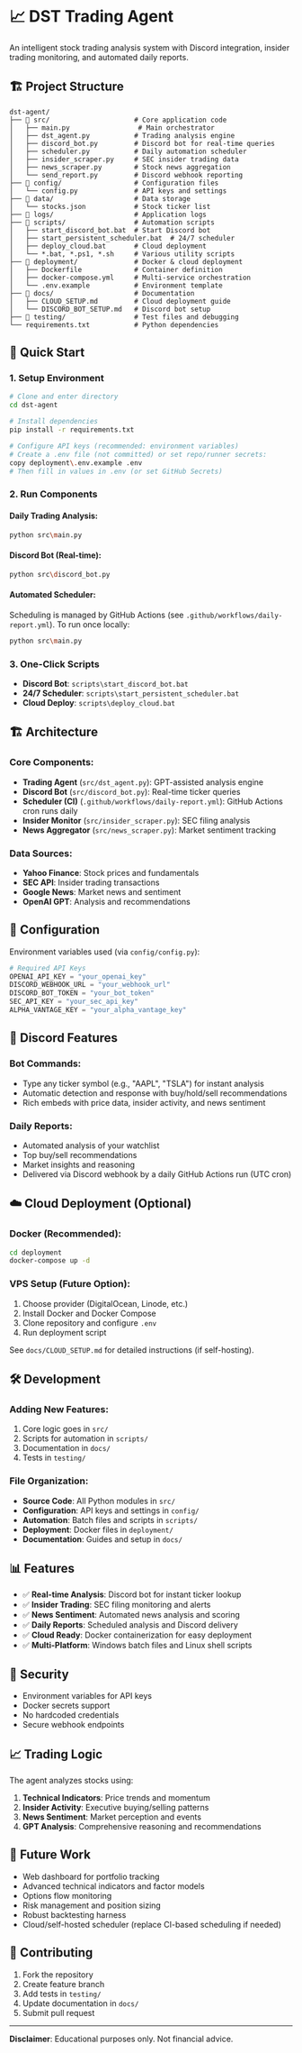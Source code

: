 # 📈 DST Trading Agent

An intelligent stock trading analysis system with Discord integration, insider trading monitoring, and automated daily reports.

## 🏗️ Project Structure

```
dst-agent/
├── 📁 src/                     # Core application code
│   ├── main.py                 # Main orchestrator
│   ├── dst_agent.py           # Trading analysis engine
│   ├── discord_bot.py         # Discord bot for real-time queries
│   ├── scheduler.py           # Daily automation scheduler
│   ├── insider_scraper.py     # SEC insider trading data
│   ├── news_scraper.py        # Stock news aggregation
│   └── send_report.py         # Discord webhook reporting
├── 📁 config/                  # Configuration files
│   └── config.py              # API keys and settings
├── 📁 data/                    # Data storage
│   └── stocks.json            # Stock ticker list
├── 📁 logs/                    # Application logs
├── 📁 scripts/                 # Automation scripts
│   ├── start_discord_bot.bat  # Start Discord bot
│   ├── start_persistent_scheduler.bat  # 24/7 scheduler
│   ├── deploy_cloud.bat       # Cloud deployment
│   └── *.bat, *.ps1, *.sh     # Various utility scripts
├── 📁 deployment/              # Docker & cloud deployment
│   ├── Dockerfile             # Container definition
│   ├── docker-compose.yml     # Multi-service orchestration
│   └── .env.example           # Environment template
├── 📁 docs/                    # Documentation
│   ├── CLOUD_SETUP.md         # Cloud deployment guide
│   └── DISCORD_BOT_SETUP.md   # Discord bot setup
├── 📁 testing/                 # Test files and debugging
└── requirements.txt           # Python dependencies
```

## 🚀 Quick Start

### 1. Setup Environment

```bash
# Clone and enter directory
cd dst-agent

# Install dependencies
pip install -r requirements.txt

# Configure API keys (recommended: environment variables)
# Create a .env file (not committed) or set repo/runner secrets:
copy deployment\.env.example .env
# Then fill in values in .env (or set GitHub Secrets)
```

### 2. Run Components

#### Daily Trading Analysis:

```bash
python src\main.py
```

#### Discord Bot (Real-time):

```bash
python src\discord_bot.py
```

#### Automated Scheduler:

Scheduling is managed by GitHub Actions (see `.github/workflows/daily-report.yml`).
To run once locally:

```bash
python src\main.py
```

### 3. One-Click Scripts

- **Discord Bot**: `scripts\start_discord_bot.bat`
- **24/7 Scheduler**: `scripts\start_persistent_scheduler.bat`
- **Cloud Deploy**: `scripts\deploy_cloud.bat`

## 🏗️ Architecture

### Core Components:

- **Trading Agent** (`src/dst_agent.py`): GPT-assisted analysis engine
- **Discord Bot** (`src/discord_bot.py`): Real-time ticker queries
- **Scheduler (CI)** (`.github/workflows/daily-report.yml`): GitHub Actions cron runs daily
- **Insider Monitor** (`src/insider_scraper.py`): SEC filing analysis
- **News Aggregator** (`src/news_scraper.py`): Market sentiment tracking

### Data Sources:

- **Yahoo Finance**: Stock prices and fundamentals
- **SEC API**: Insider trading transactions
- **Google News**: Market news and sentiment
- **OpenAI GPT**: Analysis and recommendations

## 🔧 Configuration

Environment variables used (via `config/config.py`):

```python
# Required API Keys
OPENAI_API_KEY = "your_openai_key"
DISCORD_WEBHOOK_URL = "your_webhook_url"
DISCORD_BOT_TOKEN = "your_bot_token"
SEC_API_KEY = "your_sec_api_key"
ALPHA_VANTAGE_KEY = "your_alpha_vantage_key"
```

## 📱 Discord Features

### Bot Commands:

- Type any ticker symbol (e.g., "AAPL", "TSLA") for instant analysis
- Automatic detection and response with buy/hold/sell recommendations
- Rich embeds with price data, insider activity, and news sentiment

### Daily Reports:

- Automated analysis of your watchlist
- Top buy/sell recommendations
- Market insights and reasoning
- Delivered via Discord webhook by a daily GitHub Actions run (UTC cron)

## ☁️ Cloud Deployment (Optional)

### Docker (Recommended):

```bash
cd deployment
docker-compose up -d
```

### VPS Setup (Future Option):

1. Choose provider (DigitalOcean, Linode, etc.)
2. Install Docker and Docker Compose
3. Clone repository and configure `.env`
4. Run deployment script

See `docs/CLOUD_SETUP.md` for detailed instructions (if self-hosting).

## 🛠️ Development

### Adding New Features:

1. Core logic goes in `src/`
2. Scripts for automation in `scripts/`
3. Documentation in `docs/`
4. Tests in `testing/`

### File Organization:

- **Source Code**: All Python modules in `src/`
- **Configuration**: API keys and settings in `config/`
- **Automation**: Batch files and scripts in `scripts/`
- **Deployment**: Docker files in `deployment/`
- **Documentation**: Guides and setup in `docs/`

## 📊 Features

- ✅ **Real-time Analysis**: Discord bot for instant ticker lookup
- ✅ **Insider Trading**: SEC filing monitoring and alerts
- ✅ **News Sentiment**: Automated news analysis and scoring
- ✅ **Daily Reports**: Scheduled analysis and Discord delivery
- ✅ **Cloud Ready**: Docker containerization for easy deployment
- ✅ **Multi-Platform**: Windows batch files and Linux shell scripts

## 🔐 Security

- Environment variables for API keys
- Docker secrets support
- No hardcoded credentials
- Secure webhook endpoints

## 📈 Trading Logic

The agent analyzes stocks using:

1. **Technical Indicators**: Price trends and momentum
2. **Insider Activity**: Executive buying/selling patterns
3. **News Sentiment**: Market perception and events
4. **GPT Analysis**: Comprehensive reasoning and recommendations

## 🎯 Future Work

- Web dashboard for portfolio tracking
- Advanced technical indicators and factor models
- Options flow monitoring
- Risk management and position sizing
- Robust backtesting harness
- Cloud/self-hosted scheduler (replace CI-based scheduling if needed)

## 🤝 Contributing

1. Fork the repository
2. Create feature branch
3. Add tests in `testing/`
4. Update documentation in `docs/`
5. Submit pull request

---

**Disclaimer**: Educational purposes only. Not financial advice.
